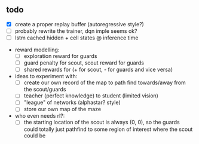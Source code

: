 ## todo

- [x] create a proper replay buffer (autoregressive style?)
- [ ] probably rewrite the trainer, dqn imple seems ok?
- [ ] lstm cached hidden + cell states @ inference time
- reward modelling:
    - [ ] exploration reward for guards
    - [ ] guard penalty for scout, scout reward for guards
    - [ ] shared rewards for (+ for scout, - for guards and vice versa)
- ideas to experiment with:
    - [ ] create our own record of the map to path find towards/away from the scout/guards
    - [ ] teacher (perfect knowledge) to student (limited vision)
    - [ ] "league" of networks (alphastar? style)
    - [ ] store our own map of the maze

- who even needs rl?:
    - [ ] the starting location of the scout is always (0, 0),
        so the guards could totally just pathfind to some region of interest where the scout could be
